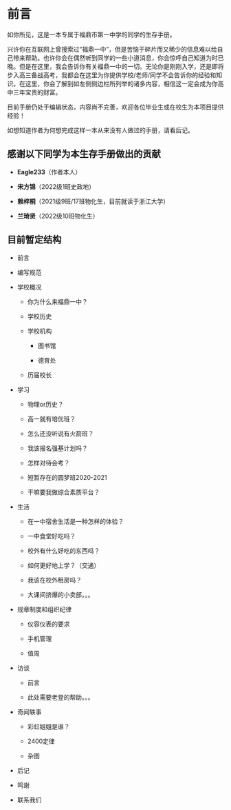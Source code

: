 # 前言

如你所见，这是一本专属于福鼎市第一中学的同学的生存手册。

兴许你在互联网上曾搜索过“福鼎一中”，但是苦恼于碎片而又稀少的信息难以给自己带来帮助。也许你会在偶然听到同学的一些小道消息，你会惊呼自己知道为时已晚。但是在这里，我会告诉你有关福鼎一中的一切。无论你是刚刚入学，还是即将步入高三备战高考，我都会在这里为你提供学校/老师/同学不会告诉你的经验和知识。在这里，你会了解到如左侧侧边栏所列举的诸多内容，相信这一定会成为你高中三年宝贵的财富。

目前手册仍处于编辑状态，内容尚不完善，欢迎各位毕业生或在校生为本项目提供经验！

如想知道作者为何想完成这样一本从来没有人做过的手册，请看后记。

## 感谢以下同学为本生存手册做出的贡献

- **Eagle233**（作者本人）

- **宋方锦**（2022级1班史政地）

- **赖梓桐**（2021级9班/17班物化生，目前就读于浙江大学）

- **兰琦贤**（2022级10班物化生）

## 目前暂定结构

- 前言

- 编写规范

- 学校概况
  
  - 你为什么来福鼎一中？
  
  - 学校历史
  
  - 学校机构

    - 图书馆

    - 德育处
  
  - 历届校长

- 学习
  
  - 物理or历史？

  - 高一就有培优班？
  
  - 怎么还没听说有火箭班？
  
  - 我该报名强基计划吗？
  
  - 怎样对待会考？
  
  - 短暂存在的圆梦班2020-2021

  - 干嘛要我做综合素质平台？

- 生活
  
  - 在一中宿舍生活是一种怎样的体验？
  
  - 一中食堂好吃吗？
  
  - 校外有什么好吃的东西吗？
  
  - 如何更好地上学？（交通）
  
  - 我该在校外租房吗？
  
  - 大课间挤爆的小卖部。。。

- 规章制度和组织纪律
  
  - 仪容仪表的要求
  
  - 手机管理
  
  - 值周

- 访谈

  - 前言
  
  - 此处需要老登的帮助。。。

- 奇闻轶事
  
  - 彩虹姐姐是谁？

  - 2400定律

  - 杂图

- 后记

- 鸣谢
  
- 联系我们
